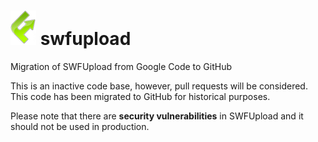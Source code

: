 ![SWFUpload Logo](https://github.com/gyphie/swfupload/blob/master/logo.png)
swfupload
=========

Migration of SWFUpload from Google Code to GitHub

This is an inactive code base, however, pull requests will be considered.  This code has been migrated to GitHub for historical purposes.

Please note that there are **security vulnerabilities** in SWFUpload and it should not be used in production.